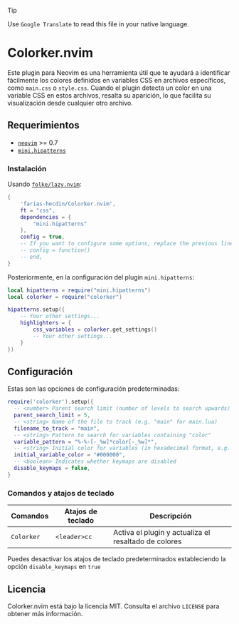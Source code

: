 > [!TIP]
> Use `Google Translate` to read this file in your native language.

# Colorker.nvim

Este plugin para Neovim es una herramienta útil que te ayudará a identificar fácilmente los colores definidos en variables CSS en archivos específicos, como `main.css` o `style.css`. Cuando el plugin detecta un color en una variable CSS en estos archivos, resalta su aparición, lo que facilita su visualización desde cualquier otro archivo.

## Requerimientos

* [`neovim`](https://github.com/neovim/neovim) >= 0.7
* [`mini.hipatterns`](https://github.com/echasnovski/mini.hipatterns)

### Instalación

Usando [`folke/lazy.nvim`](https://github.com/folke/lazy.nvim):

```lua
{
    'farias-hecdin/Colorker.nvim',
    ft = "css",
    dependencies = {
        "mini.hipatterns"
    },
    config = true,
    -- If you want to configure some options, replace the previous line with:
    -- config = function()
    -- end,
}
```

Posteriormente, en la configuración del plugin `mini.hipatterns`:

```lua
local hipatterns = require("mini.hipatterns")
local colorker = require("colorker")

hipatterns.setup({
    -- Your other settings...
    highlighters = {
        css_variables = colorker.get_settings()
        -- Your other settings...
    }
})
```

## Configuración

Estas son las opciones de configuración predeterminadas:

```lua
require('colorker').setup({
  -- <number> Parent search limit (number of levels to search upwards)
  parent_search_limit = 5,
  -- <string> Name of the file to track (e.g. "main" for main.lua)
  filename_to_track = "main",
  -- <string> Pattern to search for variables containing "color"
  variable_pattern = "%-%-[-_%w]*color[-_%w]*",
  -- <string> Initial color for variables (in hexadecimal format, e.g. "#000000" for black)
  initial_variable_color = "#000000",
  -- <boolean> Indicates whether keymaps are disabled
  disable_keymaps = false,
}
```

### Comandos y atajos de teclado

| Comandos           | Atajos de teclado | Descripción                         |
| -------------------|------------------ | ----------------------------------- |
| `Colorker`         | `<leader>cc`      | Activa el plugin y actualiza el resaltado de colores |

Puedes desactivar los atajos de teclado predeterminados estableciendo la opción `disable_keymaps` en `true`

## Licencia

Colorker.nvim está bajo la licencia MIT. Consulta el archivo `LICENSE` para obtener más información.
